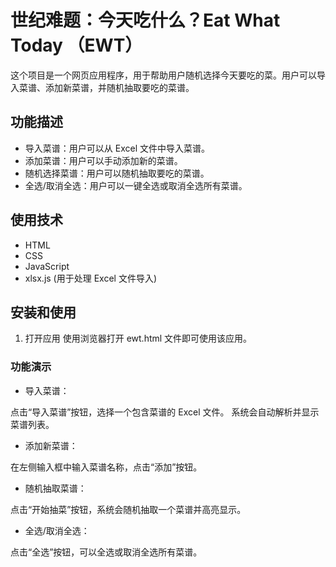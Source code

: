 # 世纪难题：今天吃什么？Eat What Today （EWT）

这个项目是一个网页应用程序，用于帮助用户随机选择今天要吃的菜。用户可以导入菜谱、添加新菜谱，并随机抽取要吃的菜谱。

## 功能描述

- 导入菜谱：用户可以从 Excel 文件中导入菜谱。
- 添加菜谱：用户可以手动添加新的菜谱。
- 随机选择菜谱：用户可以随机抽取要吃的菜谱。
- 全选/取消全选：用户可以一键全选或取消全选所有菜谱。

## 使用技术

- HTML
- CSS
- JavaScript
- xlsx.js (用于处理 Excel 文件导入)

## 安装和使用

1. 打开应用
使用浏览器打开 ewt.html 文件即可使用该应用。

### 功能演示
- 导入菜谱：

点击“导入菜谱”按钮，选择一个包含菜谱的 Excel 文件。
系统会自动解析并显示菜谱列表。
- 添加新菜谱：

在左侧输入框中输入菜谱名称，点击“添加”按钮。
- 随机抽取菜谱：

点击“开始抽菜”按钮，系统会随机抽取一个菜谱并高亮显示。
- 全选/取消全选：

点击“全选”按钮，可以全选或取消全选所有菜谱。
